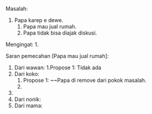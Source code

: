 Masalah:
1. Papa karep e dewe.
	1. Papa mau jual rumah.
	2. Papa tidak bisa diajak diskusi.

Mengingat:
1. 


Saran pemecahan [Papa mau jual rumah]:
1. Dari wawan: 
	1.Propose 1: Tidak ada
2. Dari koko:
	1.  Propose 1: ~~Papa di remove dari pokok masalah.
	2.  
3. 
4. Dari nonik:
5. Dari mama: 

